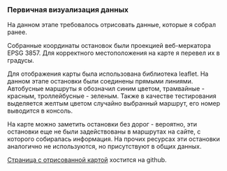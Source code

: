 ### Первичная визуализация данных

На данном этапе требовалось отрисовать данные, которые я собрал ранее.

Собранные координаты остановок были проекцией веб-меркатора EPSG 3857.
Для корректного местоположения на карте я перевел их в градусы.

Для отображения карты была использована библиотека leaflet.
На данном этапе остановки были соединены прямыми линиями.
Автобусные маршруты я обозначил синим цветом, трамвайные - красным, троллейбусные - зеленым.
Также в качестве тестирования выделяется желтым цветом случайно выбранный маршрут, его номер выводится в консоль.

На карте можно заметить остановки без дорог - вероятно, эти остановки еще не были задействованы в маршрутах на сайте, с которого собиралась информация. На прочих ресурсах эти остановки аналогично не используются, но присутствуют в общих данных.

[Страница с отрисованной картой](https://mflorinsky.github.io/transport-schemes/leaflet/leaflet.html) хостится на github.
